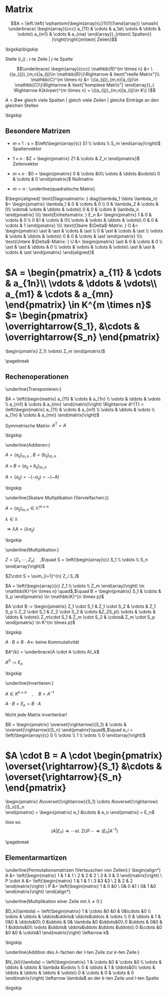 # Matrix

$$A = 
\left.\left(
\vphantom{\begin{array}{c}1\\1\\1\end{array}}
\smash{
\underbrace{
\begin{array}{ccc}
	a_{11} & \cdots & a_1a\\
	\vdots & \ddots & \vdots\\
	a_{m1} & \cdots & a_{ma}
\end{array}}_{n\text{ Spalten}}
}\right)\right\}m\text{ Zeilen}$$

\bigskip\bigskip

Stelle $(i,j)$ : $i$-te Zeile | $j$-te Spalte


$$\underbrace{
\begin{array}{ccc}
    \mathbb{R}^{m \times n} &= \{(a_{ij})_{m,n}|a_{ij}\in \mathbb{R}\}\Rightarrow & \text{"reelle Matrix"}\\
    \mathbb{C}^{m \times n} &= \{(a_{ij})_{m,n}|a_{ij}\in \mathbb{C}\}\Rightarrow & \text{"komplexe Matrix"}
\end{array}}_{
\Rightarrow K(körper)^{m \times n} = \{(a_{ij})_{m,n}|a_{ij}\in  K\}
}$$	

$A = B \Leftrightarrow$ gleich viele Spalten | gleich viele Zeilen | gleiche Einträge an den gleichen Stellen

\bigskip

## Besondere Matrizen

* $m \times 1$ : s = $\left(\begin{array}{c} S1 \\ \vdots \\ S_m \end{array}\right)$ Spaltenvektor

* $1 \times n$ : $Z = 
\begin{pmatrix}
Z1 & \cdots & Z_n	
\end{pmatrix}$ Zeilenvektor

* $m \times n$ : $0 = 
\begin{pmatrix}
0 & \cdots &0\\
\vdots & \ddots &\vdots\\
0 & \cdots & 0
\end{pmatrix}$ Nullmatrix

* $m = n$ : \underline{quadratische Matrix}


$\begin{aligned}
\text{Diagonalmatrix: }
diag(\lambda_1 \ldots \lambda_n) &=
    \begin{pmatrix} 
            \lambda_1 & 0 & \cdots & 0 \\ 
            0 & \lambda_2 & \cdots & 0\\ 
            \vdots& \vdots & \ddots & \vdots\\
            0 & 0 & \cdots & \lambda_n
    \end{pmatrix}
\\\\
\text{Einheitsmatrix: }
E_n &=
\begin{pmatrix} 
    1 & 0 & \cdots & 0 \\ 
    0 &1  & \cdots & 0\\ 
    \vdots & \vdots & \ddots & \vdots\\ 
    0 & 0 & \cdots & 1
\end{pmatrix}
\\\\
\text{Obere $\Delta$-Matrix: }
O &=
    \begin{pmatrix} 
        \ast & \ast & \cdots & \ast \\ 
        0 & \ast & \cdots & \ast \\ 
        \vdots & \vdots & \ddots & \vdots\\
        0 & 0 & \cdots & \ast
    \end{pmatrix}
\\\\
\text{Untere $\Delta$-Matrix: }
U &=
    \begin{pmatrix} 
        \ast & 0 & \cdots & 0 \\ 
        \ast & \ast & \ddots & 0 \\ 
        \vdots & \vdots & \cdots & \vdots\\
        \ast & \ast & \cdots & \ast
    \end{pmatrix}
\end{aligned}$





$A =
\begin{pmatrix}
	a_{11} & \cdots & a_{1n}\\
	\vdots & \ddots & \vdots\\
	a_{m1} & \cdots & a_{mn}
\end{pmatrix}
\in K^{m \times n}$
$= 
\begin{pmatrix}
    \overrightarrow{S_1}, &\cdots & \overrightarrow{S_n}
\end{pmatrix}
=
\begin{pmatrix}
	Z_1\\
	\vdots\\
	Z_m
\end{pmatrix}$

\pagebreak

## Rechenoperationen

\underline{Transponieren:}

$A = \left(\begin{matrix} 
a_{11} & \cdots & a_{1n} \\ 
\vdots & \ddots & \vdots \\ 
a_{m1} & \cdots & a_{mn}
\end{matrix}\right)
\Rightarrow A^{T} = 
\left(\begin{matrix} 
a_{11} & \cdots & a_{m1} \\ 
\vdots & \ddots & \vdots \\ 
a_{1n} & \cdots & a_{mn}
\end{matrix}\right)$

Symmetrische Matrix: $A^{T} = A$

\bigskip

\underline{Addieren:}

$A = (a_{ij})_{m,n}$  ,  $B = (b_{ij})_{m,n}$

$A + B = (a_{ij}+b_{ij})_{m,n}$

$A = (a_{ij}) = - (-a_{ij}) = -(-A)$

\bigskip

\underline{Skalare Multiplikation (Vervielfachen:)}

$A = (a_{ij})_{m,n} \in \mathbb{K}^{m \times n}$

$\lambda \in \mathbb{K}$

$\Rightarrow \lambda A = (\lambda a_{ij})$

\bigskip

\underline{Multiplikation:}

$Z = (Z_{1}, \cdots, Z_{n})\quad$,$\quad S = \left(\begin{array}{c} S_1 \\ \vdots \\ S_n \end{array}\right)$

$Z\cdot S = \sum_{i=1}^{n} Z_i S_i$

$A = \left(\begin{array}{c} Z_1 \\ \vdots \\ Z_m \end{array}\right) \in \mathbb{K}^{m \times n}
\quad$,$\quad B =
\begin{pmatrix}
	S_1 & \cdots & S_p	
\end{pmatrix} \in \mathbb{K}^{n \times p}$

$A \cdot B :=
\begin{pmatrix} 
Z_1 \cdot S_1 & Z_1 \cdot S_2 & \cdots & Z_1 S_p \\ 
Z_2 \cdot S_1 & Z_2 \cdot S_2 & \cdots &Z_2S_p\\ 
\vdots & \vdots & \ddots & \vdots\\
Z_m\cdot S_1 & Z_m \cdot S_2 & \cdots& Z_m \cdot S_p
\end{pmatrix}
\in K^{m \times p}$

\bigskip

$A \cdot B \ne B \cdot A \leftarrow$ keine Kommutativität

$A^{k} = \underbrace{A \cdot A \cdots A}_k$

$A^0 := E_n$

\bigskip

\underline{Invertieren:}

$A \in K^{n \times n}\quad$,$\quad B = A^{-1}$ 

$A\cdot B = E_n = B\cdot A$

Nicht jede Matrix invertierbar!

$B = 
\begin{pmatrix}
\overset{\rightarrow}{S_1} & \cdots & \overset{\rightarrow}{S_n}	
\end{pmatrix}\quad$,$\quad 
e_i = \left(\begin{array}{c} 0 \\ \vdots \\ 1 \\ \vdots \\ 0 \end{array}\right)$

$A \cdot B = A \cdot
\begin{pmatrix}
	\overset{\rightarrow}{S_1} &\cdots & \overset{\rightarrow}{S_n}	
\end{pmatrix}
=
\begin{pmatrix}
	A\overset{\rightarrow}{S_1} \cdots A\overset{\rightarrow}{S_n}S_n	
\end{pmatrix} =
\begin{pmatrix}
	e_1 &\cdots	& e_n
\end{pmatrix}
= E_n$

löse so: $$(A|E_n) \Rightarrow\cdots \text{el. ZUF} \cdots \Rightarrow (E_n|A^{-1})$$

\pagebreak

## Elementarmartizen

\underline{Permutationsmatrizen (Vertauschen von Zeilen):}
\begin{align*}
    A &=
\left(\begin{matrix} 
1 & 1 & 1 \\ 
2 & 2 & 2 \\ 
3 & 3 & 3
\end{matrix}\right)
\\
    P \cdot A &=
\left(\begin{matrix} 
1 & 1 & 1 \\ 
3 &3  &3  \\ 
2 & 2 & 2
\end{matrix}\right)
\\
    P &=
\left(\begin{matrix} 
1 & 0 &0  \\ 
 0& 0 &1  \\ 
 0& 1 &0 
\end{matrix}\right)
\end{align*}

\underline{Multiplikation einer Zeile mit $\lambda \ne 0$:}

$D_k(\lambda) =
\left(\begin{matrix} 
1 & \cdots &0  &0 & 0&\cdots &0 \\ 
\vdots & \ddots & \ddots&\ddots& \ddots&\ddots & \vdots  \\ 
0 & \ddots & 1 & 0&0 & \ddots&0\\
0 &\ddots & 0& \lambda &0 &\ddots&0\\
0 &\ddots & 0&0 & 1 &\ddots&0\\
\vdots &\ddots& \ddots&\ddots &\ddots &\ddots\\
0 &\cdots &0 &0 &0 & \cdots&1
\end{matrix}\right)
\leftarrow k$

\bigskip

\underline{Addition des $\lambda$-fachen der $l$-ten Zeile zur $k$-ten Zeile:}

$N_{kl}(\lambda) =
\left(\begin{matrix} 
1 & \cdots &0 & \cdots &0 \\ 
\vdots & \ddots & \ddots & \lambda &\vdots  \\ 
0 & \ddots & 1 & \ddots&0\\
\vdots & \ddots & \ddots & \ddots & \vdots\\
0 & \cdots & 0 & \cdots & 0
\end{matrix}\right)
\leftarrow \lambda$ an der $k$-ten Zeile und $l$-ten Spalte

\bigskip


